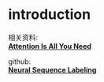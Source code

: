# introduction  
相关资料:  
[**Attention Is All You Need**](https://arxiv.org/abs/1706.03762)  
  
github:  
[**Neural Sequence Labeling**](https://github.com/IsaacChanghau/neural_sequence_labeling)  
